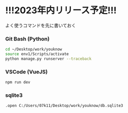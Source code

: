 # !!!2023年内リリース予定!!!

よく使うコマンドを先に書いておく

### Git Bash (Python)
```Bash
cd ~/Desktop/work/youknow
source env1/Scripts/activate
python manage.py runserver --traceback
```

### VSCode (VueJS)
```Bash
npm run dev
```

### sqlite3
```Bash
.open C:/Users/07k11/Desktop/work/youknow/db.sqlite3
```
